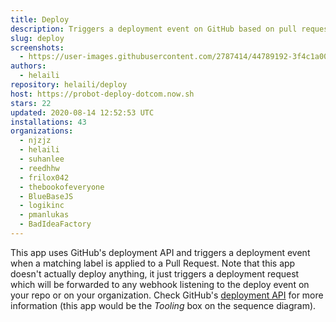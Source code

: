 ```yaml
---
title: Deploy
description: Triggers a deployment event on GitHub based on pull request labels.
slug: deploy
screenshots:
  - https://user-images.githubusercontent.com/2787414/44789192-3f4c1a00-ab9c-11e8-9093-353dfbe1bc1e.gif
authors:
  - helaili
repository: helaili/deploy
host: https://probot-deploy-dotcom.now.sh
stars: 22
updated: 2020-08-14 12:52:53 UTC
installations: 43
organizations:
  - njzjz
  - helaili
  - suhanlee
  - reedhhw
  - frilox042
  - thebookofeveryone
  - BlueBaseJS
  - logikinc
  - pmanlukas
  - BadIdeaFactory
---
```


This app uses GitHub's deployment API and triggers a deployment event when a matching label is applied to a Pull Request. 
Note that this app doesn't actually deploy anything, it just triggers a deployment request which will be forwarded to any webhook listening to the deploy event on your repo or on your organization. Check GitHub's [deployment API](https://developer.github.com/v3/repos/deployments/) for more information (this app would be the *Tooling* box on the sequence diagram). 

